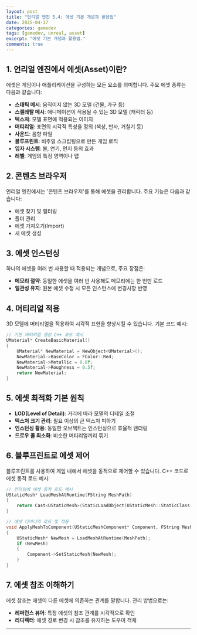```yaml
---
layout: post
title: "언리얼 엔진 5.4: 에셋 기본 개념과 활용법"
date: 2025-04-17
categories: gamedev
tags: [gamedev, unreal, asset]
excerpt: "에셋 기본 개념과 활용법."
comments: true
---
```


## 1. 언리얼 엔진에서 에셋(Asset)이란?

에셋은 게임이나 애플리케이션을 구성하는 모든 요소를 의미합니다. 주요 에셋 종류는 다음과 같습니다:

- **스태틱 메시**: 움직이지 않는 3D 모델 (건물, 가구 등)
- **스켈레탈 메시**: 애니메이션이 적용될 수 있는 3D 모델 (캐릭터 등)
- **텍스처**: 모델 표면에 적용되는 이미지
- **머티리얼**: 표면의 시각적 특성을 정의 (색상, 반사, 거칠기 등)
- **사운드**: 음향 파일
- **블루프린트**: 비주얼 스크립팅으로 만든 게임 로직
- **입자 시스템**: 불, 연기, 먼지 등의 효과
- **레벨**: 게임의 특정 영역이나 맵

## 2. 콘텐츠 브라우저

언리얼 엔진에서는 '콘텐츠 브라우저'를 통해 에셋을 관리합니다. 주요 기능은 다음과 같습니다:

- 에셋 찾기 및 필터링
- 폴더 관리
- 에셋 가져오기(Import)
- 새 에셋 생성

## 3. 에셋 인스턴싱

하나의 에셋을 여러 번 사용할 때 적용되는 개념으로, 주요 장점은:

- **메모리 절약**: 동일한 에셋을 여러 번 사용해도 메모리에는 한 번만 로드
- **일관성 유지**: 원본 에셋 수정 시 모든 인스턴스에 변경사항 반영

## 4. 머티리얼 적용

3D 모델에 머티리얼을 적용하여 시각적 표현을 향상시킬 수 있습니다. 기본 코드 예시:

```cpp
// 기본 머티리얼 생성 C++ 코드 예시
UMaterial* CreateBasicMaterial()
{
    UMaterial* NewMaterial = NewObject<UMaterial>();
    NewMaterial->BaseColor = FColor::Red;
    NewMaterial->Metallic = 0.0f;
    NewMaterial->Roughness = 0.5f;
    return NewMaterial;
}
```

## 5. 에셋 최적화 기본 원칙

- **LOD(Level of Detail)**: 거리에 따라 모델의 디테일 조절
- **텍스처 크기 관리**: 필요 이상의 큰 텍스처 피하기
- **인스턴싱 활용**: 동일한 오브젝트는 인스턴싱으로 효율적 렌더링
- **드로우 콜 최소화**: 비슷한 머티리얼끼리 묶기

## 6. 블루프린트로 에셋 제어

블루프린트를 사용하여 게임 내에서 에셋을 동적으로 제어할 수 있습니다. C++ 코드로 에셋 동적 로드 예시:

```cpp
// 런타임에 에셋 동적 로드 예시
UStaticMesh* LoadMeshAtRuntime(FString MeshPath)
{
    return Cast<UStaticMesh>(StaticLoadObject(UStaticMesh::StaticClass(), nullptr, *MeshPath));
}

// 에셋 다이나믹 로드 및 적용
void ApplyMeshToComponent(UStaticMeshComponent* Component, FString MeshPath)
{
    UStaticMesh* NewMesh = LoadMeshAtRuntime(MeshPath);
    if (NewMesh)
    {
        Component->SetStaticMesh(NewMesh);
    }
}
```

## 7. 에셋 참조 이해하기

에셋 참조는 에셋이 다른 에셋에 의존하는 관계를 말합니다. 관리 방법으로는:

- **레퍼런스 뷰어**: 특정 에셋의 참조 관계를 시각적으로 확인
- **리디렉터**: 에셋 경로 변경 시 참조를 유지하는 도우미 객체

---